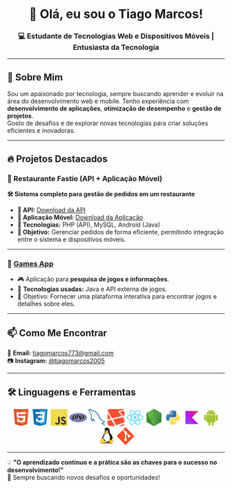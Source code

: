 <h1 align="center">👋 Olá, eu sou o Tiago Marcos!</h1>
<h3 align="center">💻 Estudante de Tecnologias Web e Dispositivos Móveis | Entusiasta da Tecnologia</h3>

---

## 🚀 Sobre Mim
Sou um apaixonado por tecnologia, sempre buscando aprender e evoluir na área do desenvolvimento web e mobile. Tenho experiência com **desenvolvimento de aplicações**, **otimização de desempenho** e **gestão de projetos**.  
Gosto de desafios e de explorar novas tecnologias para criar soluções eficientes e inovadoras.  

---

## 🔥 Projetos Destacados

### 📌 Restaurante Fastio (API + Aplicação Móvel)
**🛠️ Sistema completo para gestão de pedidos em um restaurante**
- **🔗 API:** [Download da API](https://www.dropbox.com/scl/fi/bd9nndno26dgnvo6lpw36/RestauranteFastioProjeto.zip?rlkey=l7bettloyzuidrzy6va2dbi4p&dl=0)
- **📱 Aplicação Móvel:** [Download da Aplicação](https://www.dropbox.com/scl/fi/dr6uf9jd8csl3suaup7xr/restaurantefastio-2.zip?rlkey=0yndso8zmd1orqtd5b237xsi6&dl=0)
- **🔧 Tecnologias:** PHP (API), MySQL, Android (Java)
- **📌 Objetivo:** Gerenciar pedidos de forma eficiente, permitindo integração entre o sistema e dispositivos móveis.

---

### 📌 [Games App](https://www.dropbox.com/scl/fi/6qhl530hrwsunuc5j8tsy/PDM2PROJECT.zip?rlkey=acy5rmxf6b74fxiyzg46qxrpv&dl=0)
- 🎮 Aplicação para **pesquisa de jogos e informações**.  
- 🔧 **Tecnologias usadas:** Java e API externa de jogos.  
- 📌 Objetivo: Fornecer uma plataforma interativa para encontrar jogos e detalhes sobre eles.  

---

## 📫 Como Me Encontrar  
📧 **Email:** [tiagomarcos773@gmail.com](mailto:tiagomarcos773@gmail.com)  
📷 **Instagram:** [@tiagomarcos2005](https://instagram.com/tiagomarcos2005)  

---

## 🛠️ Linguagens e Ferramentas  
<div align="center">
  <img src="https://raw.githubusercontent.com/devicons/devicon/master/icons/html5/html5-original.svg" alt="HTML" width="40" height="40"/> 
  <img src="https://raw.githubusercontent.com/devicons/devicon/master/icons/css3/css3-original.svg" alt="CSS" width="40" height="40"/> 
  <img src="https://raw.githubusercontent.com/devicons/devicon/master/icons/javascript/javascript-original.svg" alt="JavaScript" width="40" height="40"/>
  <img src="https://raw.githubusercontent.com/devicons/devicon/master/icons/php/php-original.svg" alt="PHP" width="40" height="40"/>
  <img src="https://raw.githubusercontent.com/devicons/devicon/master/icons/mysql/mysql-original.svg" alt="MySQL" width="40" height="40"/>
  <img src="https://raw.githubusercontent.com/devicons/devicon/master/icons/laravel/laravel-plain.svg" alt="Laravel" width="40" height="40"/>
  <img src="https://raw.githubusercontent.com/devicons/devicon/master/icons/react/react-original.svg" alt="React" width="40" height="40"/>
  <img src="https://raw.githubusercontent.com/devicons/devicon/master/icons/nodejs/nodejs-original.svg" alt="Node.js" width="40" height="40"/>
  <img src="https://raw.githubusercontent.com/devicons/devicon/master/icons/python/python-original.svg" alt="Python" width="40" height="40"/>
  <img src="https://raw.githubusercontent.com/devicons/devicon/master/icons/kotlin/kotlin-original.svg" alt="Kotlin" width="40" height="40"/>
  <img src="https://raw.githubusercontent.com/devicons/devicon/master/icons/android/android-original.svg" alt="Android" width="40" height="40"/>
  <img src="https://raw.githubusercontent.com/devicons/devicon/master/icons/linux/linux-original.svg" alt="Linux" width="40" height="40"/>
  <img src="https://raw.githubusercontent.com/devicons/devicon/master/icons/git/git-original.svg" alt="Git" width="40" height="40"/>
</div>

---

💡 **"O aprendizado contínuo e a prática são as chaves para o sucesso no desenvolvimento!"**  
🚀 Sempre buscando novos desafios e oportunidades!  



